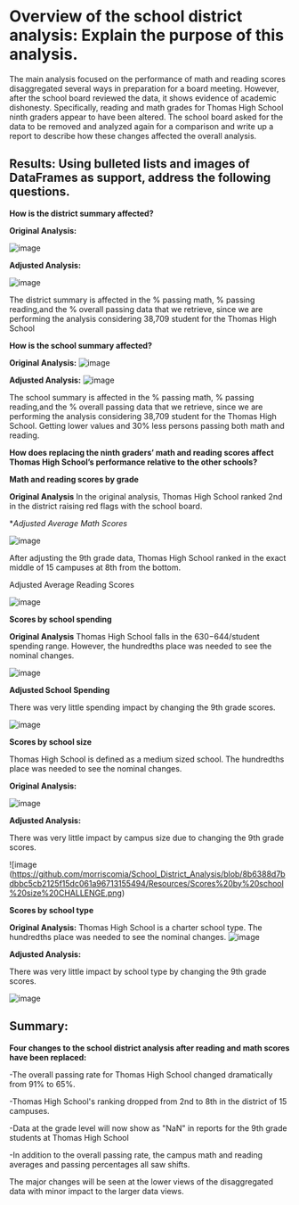 # Overview of the school district analysis: Explain the purpose of this analysis.
  The main analysis focused on the performance of math and reading scores disaggregated several ways in preparation for a board meeting. However, after the school board reviewed the data, it shows evidence of academic dishonesty. Specifically, reading and math grades for Thomas High School ninth graders appear to have been altered. The school board asked for the data to be removed and analyzed again for a comparison and write up a report to describe how these changes affected the overall analysis.
  
## Results: Using bulleted lists and images of DataFrames as support, address the following questions.

**How is the district summary affected?**

**Original Analysis:**

![image](https://github.com/morriscomia/School_District_Analysis/blob/fc0f8fc707f7b8be923540a6e11290110519ca62/Resources/original%20summary.PNG)

**Adjusted Analysis:**

![image](https://github.com/morriscomia/School_District_Analysis/blob/0d2e57e48d6b7f17a1df878d43fb6a8fe4352443/Resources/school_data.png)

The district summary is affected in the % passing math, % passing reading,and the % overall passing data that we retrieve, since we are performing the analysis considering 38,709 student for the Thomas High School


**How is the school summary affected?**

**Original Analysis:**
![image](https://github.com/morriscomia/School_District_Analysis/blob/1eadc5eb85f2e195b52eea33183d58ca0f16a1da/Resources/schoolsummary%20original.png)

**Adjusted Analysis:**
![image](https://github.com/morriscomia/School_District_Analysis/blob/0d2e57e48d6b7f17a1df878d43fb6a8fe4352443/Resources/THS_summary_df.png)

  The school summary is affected in the % passing math, % passing reading,and the % overall passing data that we retrieve, since we are performing the analysis considering 38,709 student for the Thomas High School. Getting lower values and 30% less persons passing both math and reading.

**How does replacing the ninth graders’ math and reading scores affect Thomas High School’s performance relative to the other schools?**

**Math and reading scores by grade**

**Original Analysis**
 In the original analysis, Thomas High School ranked 2nd in the district raising red flags with the school board.

**Adjusted Average Math Scores*

![image](https://github.com/morriscomia/School_District_Analysis/blob/main/Resources/NEW%20MATH%20SCORE.png)

  After adjusting the 9th grade data, Thomas High School ranked in the exact middle of 15 campuses at 8th from the bottom.

 Adjusted Average Reading Scores
 
![image](https://github.com/morriscomia/School_District_Analysis/blob/main/Resources/NEW%20READING%20SCORE.png)

**Scores by school spending**

**Original Analysis**
  Thomas High School falls in the $630-$644/student spending range. However, the hundredths place was needed to see the nominal changes.

![image](https://github.com/morriscomia/School_District_Analysis/blob/c0b483cda43eceaed75d0e1327d4c2220b91e8b5/Resources/Spending.png)

**Adjusted School Spending**

There was very little spending impact by changing the 9th grade scores.
  
![image](https://github.com/morriscomia/School_District_Analysis/blob/381fbf7231d3bfb88d9ddb0f181bcf400b3efdf3/Resources/Spending%20new.png)

**Scores by school size**

Thomas High School is defined as a medium sized school. The hundredths place was needed to see the nominal changes.

**Original Analysis:**

![image](https://github.com/morriscomia/School_District_Analysis/blob/8b6388d7bdbbc5cb2125f15dc061a96713155494/Resources/Scores%20by%20school%20size.png)

**Adjusted Analysis:**

There was very little impact by campus size due to changing the 9th grade scores.

![image
(https://github.com/morriscomia/School_District_Analysis/blob/8b6388d7bdbbc5cb2125f15dc061a96713155494/Resources/Scores%20by%20school%20size%20CHALLENGE.png)

**Scores by school type**

**Original Analysis:**
Thomas High School is a charter school type. The hundredths place was needed to see the nominal changes.
![image](https://github.com/morriscomia/School_District_Analysis/blob/fe8ea55073e6d55503ac1c37cdc10962bd2c03f5/Resources/Scores%20by%20school%20type.png)

**Adjusted Analysis:**

There was very little impact by school type by changing the 9th grade scores.

![image](https://github.com/morriscomia/School_District_Analysis/blob/fe8ea55073e6d55503ac1c37cdc10962bd2c03f5/Resources/Scores%20by%20school%20type%20UPDATED.png)

## Summary: 

**Four changes to the school district analysis after reading and math scores have been replaced:**

-The overall passing rate for Thomas High School changed dramatically from 91% to 65%.

-Thomas High School's ranking dropped from 2nd to 8th in the district of 15 campuses.

-Data at the grade level will now show as "NaN" in reports for the 9th grade students at Thomas High School

-In addition to the overall passing rate, the campus math and reading averages and passing percentages all saw shifts.

The major changes will be seen at the lower views of the disaggregated data with minor impact to the larger data views.
